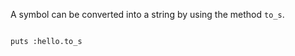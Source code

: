 A symbol can be converted into
a string by using the method `to_s`.

<codeblock language="ruby" type="lesson">
<code>
puts :hello.to_s
</code>
</codeblock>